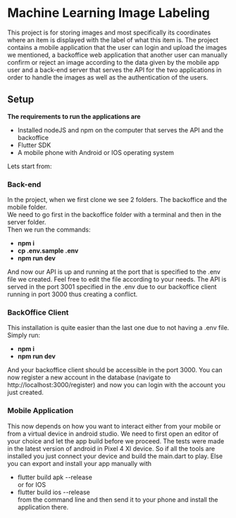# Machine Learning Image Labeling

This project is for storing images and most specifically its coordinates where an item is displayed with the label of what this item is.
The project contains a mobile application that the user can login and upload the images we mentioned, a backoffice web application 
that another user can manually confirm or reject an image according to the data given by the mobile app user and
a back-end server that serves the API for the two applications in order to handle the images as well as the authentication of the users.

## Setup

**The requirements to run the applications are**
  * Installed nodeJS and npm on the computer that serves the API and the backoffice
  * Flutter SDK
  * A mobile phone with Android or IOS operating system

Lets start from:
### Back-end

In the project, when we first clone we see 2 folders. The backoffice and the mobile folder.  
We need to go first in the backoffice folder with a terminal and then in the server folder.  
Then we run the commands:
  * **npm i**
  * **cp .env.sample .env**
  * **npm run dev**  
  
And now our API is up and running at the port that is specified to the .env file we created. Feel free to edit
the file according to your needs. The API is served in the port 3001 specified in the .env due to our backoffice client
running in port 3000 thus creating a conflict.

### BackOffice Client
This installation is quite easier than the last one due to not having a .env file. Simply run:
  * **npm i**
  * **npm run dev**

And your backoffice client should be accessible in the port 3000. You can now register a new account in the database (navigate to http://localhost:3000/register)
and now you can login with the account you just created.

### Mobile Application
This now depends on how you want to interact either from your mobile or from a virtual device in android studio. We need to first open an editor of your choice
and let the app build before we proceed. The tests were made in the latest version of android in Pixel 4 Xl device. So if all the tools are installed you just connect
your device and build the main.dart to play. Else you can export and install your app manually with
  * flutter build apk --release  
  or for IOS
  * flutter build ios --release  
from the command line and then send it to your phone and install the application there.
